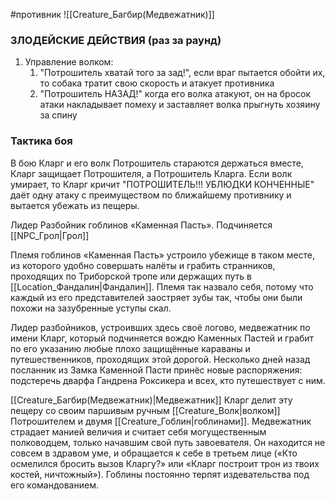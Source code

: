 #противник 
 ![[Creature_Багбир(Медвежатник)]]
### **ЗЛОДЕЙСКИЕ ДЕЙСТВИЯ** (раз за раунд)
1. Управление волком:
	1. "Потрошитель хватай того за зад!", если враг пытается обойти их, то собака тратит свою скорость и атакует противника
	2. "Потрошитель НАЗАД!" когда его волка атакуют, он на бросок атаки накладывает помеху и заставляет волка прыгнуть хозяину за спину

### Тактика боя
В бою Кларг и его волк Потрошитель стараются держаться вместе, Кларг защищает Потрошителя, а Потрошитель Кларга. Если волк умирает, то Кларг кричит "ПОТРОШИТЕЛЬ!!! УБЛЮДКИ КОНЧЕННЫЕ" даёт одну атаку с преимуществом по ближайшему противнику и вытается убежать из пещеры.

Лидер Разбойник гоблинов «Каменная Пасть». Подчиняется [[NPC_Грол|Грол]]

Племя гоблинов «Каменная Пасть» устроило убежище в таком месте, из которого удобно совершать налёты и грабить странников, проходящих по Триборской тропе или держащих путь в [[Location_Фандалин|Фандалин]]. Племя так назвало себя, потому что каждый из его представителей заостряет зубы так, чтобы они были похожи на зазубренные уступы скал.

Лидер разбойников, устроивших здесь своё логово, медвежатник по имени Кларг, который подчиняется вождю Каменных Пастей и грабит по его указанию любые плохо защищённые караваны и путешественников, проходящих этой дорогой. Несколько дней назад посланник из Замка Каменной Пасти принёс новые распоряжения: подстеречь дварфа Гандрена Роксикера и всех, кто путешествует с ним.

[[Creature_Багбир(Медвежатник)|Медвежатник]] Кларг делит эту пещеру со своим пар­шивым ручным [[Creature_Волк|волком]] Потрошителем и двумя [[Creature_Гоблин|го­блинами]]. Медвежатник страдает манией величия и считает себя могущественным полководцем, только начавшим свой путь завоевателя. Он находится не совсем в здравом уме, и обращается к себе в тре­тьем лице («Кто осмелился бросить вызов Кларгу?» или «Кларг построит трон из твоих костей, ничтож­ный»). Гоблины постоянно терпят издевательства под его командованием.

